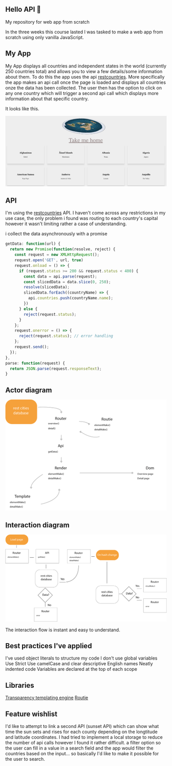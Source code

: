 ## Hello API 🐒
My repository for web app from scratch

In the three weeks this course lasted I was tasked to make a web app from scratch using only vanilla JavaScript.
## My App
My App displays all countries and independent states in the world (currently 250 countries total) and allows you to view a few details/some information about them. To do this the app uses the api [restcountries](https://restcountries.eu/).
More specifically the app makes an api call once the page is loaded and displays all countries onze the data has been collected. The user then has the option to click on any one country which will trigger a second api call which displays more information about that specific country. 
  
  It looks like this.
  
  ![screen cap img](public/img/screen_2.png)  
  
  
 
 
## API 

  I'm using the [restcountries](https://restcountries.eu/) API.
  I haven't come across any restrictions in my use case, the only problem i found was routing to each country's capital however it wasn't limiting rather a case of understanding.
  
  i collect the data asynchronously with a promise
  ```javascript
  getData: function(url) {
    return new Promise(function(resolve, reject) {
      const request = new XMLHttpRequest();
      request.open('GET', url, true)
      request.onload = () => {
        if (request.status >= 200 && request.status < 400) {
          const data = api.parse(request);
          const slicedData = data.slice(0, 250);
          resolve(slicedData);
          slicedData.forEach((countryName) => {
            api.countries.push(countryName.name);
          })
        } else {
          reject(request.status);
        }
      };
      request.onerror = () => {
        reject(request.status); // error handling
      };
      request.send();
    });
  },
  parse: function(request) {
    return JSON.parse(request.responseText);
  }
  ```

## Actor diagram

  ![actor diagram img](public/img/actoren_diagram_v1.png)


## Interaction diagram

![interactin img](public/img/interaction_diagram_v1.png)

  The interaction flow is instant and easy to understand.
  

## Best practices I've applied
   I've used object literals to structure my code
   I don't use global variables
   Use Strict
   Use camelCase and clear descriptive English names
   Neatly indented code
   Variables are declared at the top of each scope
   
## Libraries
   [Transparency templating engine](https://github.com/leonidas/transparency)
   [Routie](http://projects.jga.me/routie/)

## Feature wishlist 
  I'd like to attempt to link a second API (sunset API) which can show what time the sun sets and rises for each county depending on the longtitude and latitude coordinates.
  I had tried to implement a local storage to reduce the number of api calls however I found it rather difficult.
  a filter option so the user can fill in a value in a search field and the app would filter the countries based on the input... so basically I'd like to make it possible for the user to search.
